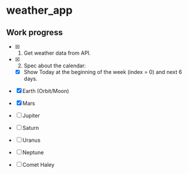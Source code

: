 # weather_app

## Work progress

- [x] 1. Get weather data from API.
- [x] 2. Spec about the calendar:
    - [x] Show Today at the beginning of the week (index = 0) and next 6 days.
- [x] Earth (Orbit/Moon)
- [x] Mars
- [ ] Jupiter
- [ ] Saturn
- [ ] Uranus
- [ ] Neptune
- [ ] Comet Haley


